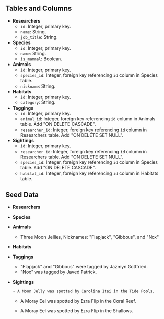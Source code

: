 ## Tables and Columns

- **Researchers**
  - `id`: Integer, primary key.
  - `name`: String.
  - `job_title`: String.
- **Species**
  - `id`: Integer, primary key.
  - `name`: String.
  - `is_mammal`: Boolean.
- **Animals**
  - `id`: Integer, primary key.
  - `species_id`: Integer, foreign key referencing `id` column in Species table.
  - `nickname`: String.
- **Habitats**
  - `id`: Integer, primary key.
  - `category`: String.
- **Taggings**
  - `id`: Integer, primary key.
  - `animal_id`: Integer, foreign key referencing `id` column in Animals table. Add "ON DELETE CASCADE".
  - `researcher_id`: Integer, foreign key referencing `id` column in Researchers table. Add "ON DELETE SET NULL".
- **Sightings**
  - `id`: Integer, primary key.
  - `researcher_id`: Integer, foreign key referencing `id` column in Researchers table. Add "ON DELETE SET NULL".
  - `species_id`: Integer, foreign key referencing `id` column in Species table. Add "ON DELETE CASCADE".
  - `habitat_id`: Integer, foreign key referencing `id` column in Habitats table.

## Seed Data

- **Researchers**
  <!-- - Mariana Aleta, 'Project Lead'
  - Javed Patrick, 'Senior Field Researcher'
  - Carolina Itai, Field Researcher
  - Jazmyn Gottfried, 'Field Researcher' -->
  <!-- - 'Ezra Flip', 'Research Intern' -->
- **Species**
  <!-- - Dolphin, Mammal: `true`.
  - Moray Eel, Mammal: `false`.
  - Tiger Shark, Mammal: `false`.
  - Orca Whale, Mammal: `true`. -->
  <!-- - Moon Jelly, Mammal: `false`. -->
- **Animals**
  <!-- - Two Dolphins, Nicknames: "Flip" and "Skip".
  - One Moray Eel, Nickname: "Jenkins".
  - One Tiger Shark, Nickname: "Sally". -->
  - Three Moon Jellies, Nicknames: "Flapjack", "Gibbous", and "Nox"
- **Habitats**
  <!-- - Category: Shallows.
  - Category: Coral Reef.
  - Category: Tide Pools. -->
  <!-- - Category: Deeps. -->
- **Taggings**
  <!-- - "Flip" was tagged by Ezra Flip and Jazmyn Gottfried.
  - "Skip" was tagged by Carolina Itai.
  - "Jenkins" was tagged by Mariana Aleta.
  - "Sally" was tagged by Javed Patrick. -->
  - "Flapjack" and "Gibbous" were tagged by Jazmyn Gottfried.
  - "Nox" was tagged by Javed Patrick.
- **Sightings**

  <!-- - An Orca Whale was spotted by Jazmyn Gottfried in the Deeps. -->
  <!-- - A Tiger Shark was spotted by Mariana Aleta in the Deeps. -->

      - A Moon Jelly was spotted by Carolina Itai in the Tide Pools.

  - A Moray Eel was spotted by Ezra Flip in the Coral Reef.

    <!-- - A Dolphin was spotted by Javed Patrick in the Shallows. -->

  - A Moray Eel was spotted by Ezra Flip in the Shallows.
